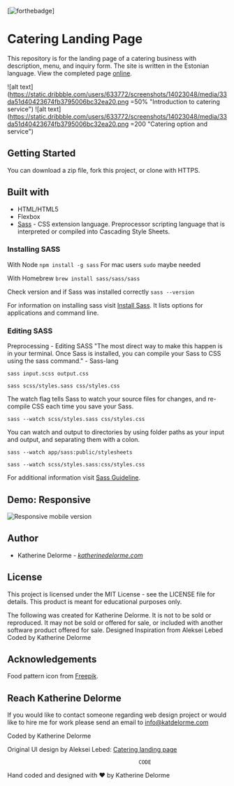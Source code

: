 [![forthebadge](https://forthebadge.com/images/badges/built-with-love.svg)]

# Catering Landing Page
This repository is for the landing page of a catering business with description, menu, and inquiry form. The site is written in the Estonian language. View the completed page [online](http://katherinedelorme.com/cateringlandingpage/index.html?utm_source=katdelormegithub&utm_medium=github "online").

![alt text](https://static.dribbble.com/users/633772/screenshots/14023048/media/33da51d40423674fb3795006bc32ea20.png =50% "Introduction to catering service")
![alt text](https://static.dribbble.com/users/633772/screenshots/14023048/media/33da51d40423674fb3795006bc32ea20.png =200 "Catering option and service")

## Getting Started
You can download a zip file, fork this project, or clone with HTTPS.

## Built with
* HTML/HTML5
* Flexbox
* [Sass](https://sass-lang.com/?utm_source=katdelormegithub&utm_medium=github "Sass") - CSS extension language. Preprocessor scripting language that is interpreted or compiled into Cascading Style Sheets.

### Installing SASS
With Node
`npm install -g sass`
For mac users `sudo` maybe needed

With Homebrew
`brew install sass/sass/sass`

Check version and if Sass was installed correctly
`sass --version`

For information on installing sass visit [Install Sass](https://sass-lang.com/install?utm_source=katdelormegithub&utm_medium=github "Install Sass"). It lists options for applications and command line.

### Editing SASS
Preprocessing - Editing SASS
"The most direct way to make this happen is in your terminal. Once Sass is installed, you can compile your Sass to CSS using the sass command." - Sass-lang

`sass input.scss output.css`

`sass scss/styles.sass css/styles.css`

The watch flag tells Sass to watch your source files for changes, and re-compile CSS each time you save your Sass.

`sass --watch scss/styles.sass css/styles.css`

You can watch and output to directories by using folder paths as your input and output, and separating them with a colon.

`sass --watch app/sass:public/stylesheets`

`sass --watch scss/styles.sass:css/styles.css`

For additional information visit [Sass Guideline](https://sass-lang.com/guide?utm_source=katdelormegithub&utm_medium=github "Sass Guideline").

## Demo: Responsive
![Responsive mobile version](https://static.dribbble.com/users/633772/screenshots/14034448/media/70432812058c451e107aea75b366cb23.png "Responsive mobile version")

## Author
* Katherine Delorme - *[katherinedelorme.com](http://katherinedelorme.com?utm_source=github&utm_medium=repo&utm_campaign=catering_landing_page_readme "Portfolio Website")*

## License
This project is licensed under the MIT License - see the LICENSE file for details.
This product is meant for educational purposes only.

The following was created for Katherine Delorme. It is not to be sold or reproduced. It may not be sold or offered for sale, or included with another software product offered for sale.
Designed Inspiration from Aleksei Lebed
Coded by Katherine Delorme

## Acknowledgements
Food pattern icon from [Freepik](https://www.freepik.com/free-vector/hand-drawn-food-pattern_815536.htm#page=1&query=food%20icon%20pattern&position=11?utm_source=katdelormegithub&utm_medium=github "Freepik").

## Reach Katherine Delorme
If you would like to contact someone regarding web design project or would like to hire me for work please send an email to info@katdelorme.com

Coded by Katherine Delorme

Original UI design by Aleksei Lebed: [Catering landing page](https://www.behance.net/gallery/50638095/Catering-landing-page?utm_source=katdelormegithub&utm_medium=github "Catering landing page")


                                              CODE

Hand coded and designed with &hearts; by Katherine Delorme
